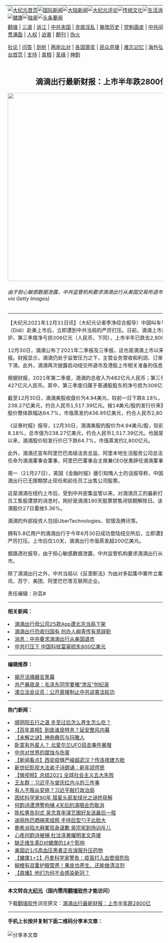 <a name="1" id="1" target="_blank"></a><span id="1"></span>
<table align=center border="0"><tr><td colspan="2" VALIGN=TOP><a href="https://github.com/qmmzrw3989/djy/blob/master/gb/nf1351518.md#1"><img src="https://raw.githubusercontent.com/qmmzrw3989/www/master/t/djy/1.jpg" title="大纪元首页" alt="大纪元首页"></a><a href="https://github.com/qmmzrw3989/djy/blob/master/gb/n24hr.md#1"><img src="https://raw.githubusercontent.com/qmmzrw3989/www/master/t/djy/3.jpg" title="国际新闻" alt="国际新闻"></a><a href="https://github.com/qmmzrw3989/djy/blob/master/gb/nsc413.md#1"><img src="https://raw.githubusercontent.com/qmmzrw3989/www/master/t/djy/4.jpg" title="大陆新闻" alt="大陆新闻"></a><a href="https://github.com/qmmzrw3989/djy/blob/master/gb/news392.md#1"><img src="https://raw.githubusercontent.com/qmmzrw3989/www/master/t/djy/5.jpg" title="大纪元评论" alt="大纪元评论"></a><a href="https://github.com/qmmzrw3989/djy/blob/master/gb/news2007.md#1"><img src="https://raw.githubusercontent.com/qmmzrw3989/www/master/t/djy/6.jpg" title="传统文化" alt="传统文化"></a><a href="https://github.com/qmmzrw3989/djy/blob/master/gb/news2008.md#1"><img src="https://raw.githubusercontent.com/qmmzrw3989/www/master/t/djy/7.jpg" title="生活消费" alt="生活消费"></a><a href="https://github.com/qmmzrw3989/djy/blob/master/gb/ncyule.md#1"><img src="https://raw.githubusercontent.com/qmmzrw3989/www/master/t/djy/8.jpg" title="娱乐休闲" alt="娱乐休闲"></a><a href="https://github.com/qmmzrw3989/djy/blob/master/gb/nsc1002.md#1"><img src="https://raw.githubusercontent.com/qmmzrw3989/www/master/t/djy/9.jpg" title="健康" alt="健康"></a><a href="https://github.com/qmmzrw3989/djy/blob/master/gb/nf6092.md#1"><img src="https://raw.githubusercontent.com/qmmzrw3989/www/master/t/djy/10a.jpg" title="独家" alt="独家"></a><a href="https://github.com/qmmzrw3989/djy/blob/master/gb/nf4514.md#1"><img src="https://raw.githubusercontent.com/qmmzrw3989/www/master/t/djy/12a.jpg" title="头条要闻" alt="头条要闻"></a></td></tr>
<tr><td colspan="2" VALIGN=TOP><a target="_blank" href="https://github.com/qmmzrw3989/www/blob/master/README.md?zsrh#1">翻墙</a> | <a target="_blank" href="https://github.com/qmmzrw3989/djy/blob/master/gb/nf5657.md#1">三退</a> | <a target="_blank" href="https://github.com/qmmzrw3989/djy/blob/master/gb/nf6124.md#1">诉江</a> | <a target="_blank" href="https://github.com/qmmzrw3989/djy/blob/master/gb/nf1176117.md#1">中共卖国</a> | <a target="_blank" href="https://github.com/qmmzrw3989/djy/blob/master/gb/nf5773.md#1">贪腐淫乱</a> | <a target="_blank" href="https://github.com/qmmzrw3989/djy/blob/master/gb/nf1176115.md#1">窜改历史</a> | <a target="_blank" href="https://github.com/qmmzrw3989/djy/blob/master/gb/nf1176107.md#1">党魁画皮</a> | <a target="_blank" href="https://github.com/qmmzrw3989/djy/blob/master/gb/nf1320400.md#1">中共间谍</a> | <a target="_blank" href="https://github.com/qmmzrw3989/djy/blob/master/gb/nf1176114.md#1">破坏传统</a> | <a target="_blank" href="https://github.com/qmmzrw3989/ntdtv/blob/master/gb/prog447_1.md#1">恶贯满盈</a> | <a target="_blank" href="https://github.com/qmmzrw3989/djy/blob/master/gb/ncid278.md#1">人权</a> | <a target="_blank" href="https://github.com/qmmzrw3989/djy/blob/master/gb/nf1176111.md#1">迫害</a> | <a target="_blank" href="https://gitlab.com/szzdlab/mh-qikan/blob/master/README.md#1">期刊</a> | <a target="_blank" href="https://github.com/qmmzrw3989/djy/blob/master/gb/nf5562.md#1">伪火</a></p><p><a target="_blank" href="https://github.com/qmmzrw3989/djy/blob/master/gb/9p.md#1">社论</a> | <a target="_blank" href="https://github.com/qmmzrw3989/djy/blob/master/gb/nf4378.md#1">问答</a> | <a target="_blank" href="https://github.com/qmmzrw3989/djy/blob/master/gb/nf5792.md#1">剖析</a> | <a target="_blank" href="https://github.com/qmmzrw3989/djy/blob/master/gb/nf5735.md#1">两岸比对</a> | <a target="_blank" href="https://github.com/qmmzrw3989/djy/blob/master/gb/nf6119.md#1">各国褒奖</a> | <a target="_blank" href="https://github.com/qmmzrw3989/djy/blob/master/gb/nf6120.md#1">民众声援</a> | <a target="_blank" href="https://github.com/qmmzrw3989/djy/blob/master/gb/nf1188594.md#1">难忘记忆</a> | <a target="_blank" href="https://github.com/qmmzrw3989/djy/blob/master/gb/nf3180.md#1">海外弘传</a> | <a target="_blank" href="https://github.com/qmmzrw3989/djy/blob/master/gb/nf5410.md#1">万人上访</a> | <a target="_blank" href="https://github.com/qmmzrw3989/www/blob/master/README.md?zsrh#1">平台首页</a> | <a target="_blank" href="https://github.com/qmmzrw3989/djy/blob/master/gb/nf4386.md#1">支持</a> | <a target="_blank" href="https://github.com/qmmzrw3989/djy/blob/master/gb/nf4389.md#1">真相</a> | <a target="_blank" href="https://github.com/qmmzrw3989/djy/blob/master/gb/nf5790.md#1">圣缘</a> | <a target="_blank" href="https://github.com/qmmzrw3989/djy/blob/master/gb/nf4786.md#1">神韵</a></td></tr>
<tr><td VALIGN=TOP width="626"><h2 align=center>滴滴出行最新财报：上市半年跌2800亿</h2>
<img width="600" src="https://i.epochtimes.com/assets/uploads/2021/07/id13116220-508640-600x400.jpg" />
<h6>由于担心敏感数据泄露，中共监管机构要求滴滴出行从美国交易所退市。(STR/AFP via Getty Images)
</h6>
<hr>
	<p>【大纪元2021年12月31日讯】（大纪元记者李净综合报导）中国叫车平台<ahref="https://github.com/qmmzrw3989/djy/blob/master/gb/tag/%E6%BB%B4%E6%BB%B4%E5%87%BA%E8%A1%8C.md#1">滴滴出行</a>（Didi）赴美上市后，立即遭到中共当局的严厉打压。日前，滴滴上市后首份财报出炉，第三季度净亏损306亿元（人民币，下同），上市半年已跌去2,800亿元。</p>
<p>12月30日，滴滴公布了2021年二季报及三季报，这也是滴滴上市以来首次披露财报。财报显示，滴滴仍处于监管压力之下，主营业务营收和利润、订单总量都出现了下滑。此外，滴滴再次披露启动纽交所退市及港股上市相关准备的信息。</p>
<p>根据财报，2021年第二季度，滴滴的总收入为482亿元人民币；第三季度总收入为427亿元人民币。其中，第三季度归属于普通股股东的净亏损为306亿元。</p>
<p>截至12月30日，滴滴美股收盘价为4.94美元，较前一日下跌8.18%，总市值为238.27亿美元，约合人民币1,517.39亿元。按14美元/股的发行价来算，<ahref="https://github.com/qmmzrw3989/djy/blob/master/gb/tag/%E6%BB%B4%E6%BB%B4%E5%87%BA%E8%A1%8C.md#1">滴滴出行</a>股价整体跌幅达64.7%，市值蒸发约436.95亿美元，约合人民币2,800亿元。</p>
<p>《证券时报》报导，12月30日，滴滴美股的股价为4.94美元/股，较前一日股价下跌8.18%，总市值为238.27亿美元，约合人民币1,517.39亿元。也就是说，上市半年以来，滴滴股价较发行价已下跌64.7%，市值蒸发约2,800亿元。</p>
<p>此外，滴滴还宣布阿里巴巴高级法务总监、阿里本地生活服务公司总法律顾问张毅被任命为滴滴董事会董事，阿里巴巴董事会主席兼CEO张勇辞任滴滴董事会董事。</p>
<p>周一（21月27日），英国《金融时报》援引知情人士的话报导称，中国网约车巨头滴滴出行已无限期禁止现任和前任员工出售公司股票。</p>
<p>这是滴滴在纽约上市后，受到中共密集监管以来，对滴滴员工的最新打击。传出滴滴员工售股遭禁的消息时，刚好是滴滴180天股票禁售闭锁期解除日。该消息一出，滴滴股价27日重挫5.36%。</p>
<p>滴滴的外部投资人包括UberTechnologies、软银及<ahref="https://github.com/qmmzrw3989/djy/blob/master/gb/tag/%E8%85%BE%E8%AE%AF.md#1">腾讯</a>等。</p>
<p>拥有5.8亿用户的滴滴出行于今年6月30日成功登陆纽交所后，立即遭到中共当局的严厉打压。上市后仅10天，滴滴出行市值蒸发超200亿美元。</p>
<p>据路透社报导，由于担心敏感数据泄露，中共监管机构要求滴滴出行从美国交易所退市。</p>
<p>除了滴滴出行之外，中共当局以《<ahref="https://github.com/qmmzrw3989/djy/blob/master/gb/tag/%E5%8F%8D%E5%9E%84%E6%96%AD%E6%B3%95.md#1">反垄断法</a>》为由对多起集中案件立案调查，涉及<ahref="https://github.com/qmmzrw3989/djy/blob/master/gb/tag/%E8%85%BE%E8%AE%AF.md#1">腾讯</a>、<ahref="https://github.com/qmmzrw3989/djy/blob/master/gb/tag/%E8%8B%8F%E5%AE%81.md#1">苏宁</a>、<ahref="https://github.com/qmmzrw3989/djy/blob/master/gb/tag/%E7%BE%8E%E5%9B%A2.md#1">美团</a>、阿里巴巴等互联网企业。</p>
<p>责任编辑：孙芸#</p>
	
<hr>


<strong>相关新闻：</strong>
<li><a href="https://github.com/qmmzrw3989/djy/blob/master/gb/21/7/9/n13079273.md#1">滴滴出行母公司25款App遭北京当局下架</a></li>
<li><a href="https://github.com/qmmzrw3989/djy/blob/master/gb/21/9/21/n13250091.md#1">滴滴出行恐收归国有 创办人柳青传有意辞职</a></li>
<li><a href="https://github.com/qmmzrw3989/djy/blob/master/gb/21/11/26/n13399542.md#1">消息：中共要求滴滴出行从美国退市</a></li>
<li><a href="https://github.com/qmmzrw3989/djy/blob/master/gb/21/12/29/n13467450.md#1">中共打压下 中国科技富豪损失800亿美元</a></li>
<hr>


<strong>编辑推荐：</strong>
<li><a href="https://github.com/upjkzu3674/djy/blob/master/gb/10/4/19/n2881569.md?dfh#1" target="_blank">揭开活摘器官黑幕</a></li><li><a href="https://github.com/tsiac2612/djy/blob/master/gb/18/10/1/n10752586.md#1" target="_blank">共产暴政录：毛泽东同学夏曦“肃反”创纪录</a></li><li><a href="https://github.com/tsiac2612/djy/blob/master/gb/19/7/21/n11400032.md#1" target="_blank">澳立法会议员：公开直接制止中共迫害法轮功</a></li>
<hr>

<strong>热门新闻：</strong>
<li><a href="https://github.com/qmmzrw3989/djy/blob/master/gb/21/12/25/n13458714.md#1">顺阴阳五行之道 冬至过后怎么养生怎么吃？</a></li>
<li><a href="https://github.com/qmmzrw3989/djy/blob/master/gb/21/12/21/n13451605.md#1">【百年真相】到底谁是特务？延安整风内幕</a></li>
<li><a href="https://github.com/qmmzrw3989/djy/blob/master/gb/21/12/23/n13456034.md#1">【未解之谜】神奇彝历与玛雅人</a></li>
<li><a href="https://github.com/qmmzrw3989/djy/blob/master/gb/21/12/28/n13463985.md#1">卧室有外星人？ 北爱尔兰UFO目击事件暴增</a></li>
<li><a href="https://github.com/qmmzrw3989/djy/blob/master/gb/21/12/28/n13463833.md#1">中共对世界的腐蚀与伤害</a></li>
<li><a href="https://github.com/qmmzrw3989/djy/blob/master/gb/21/12/29/n13467606.md#1">【新闻看点】西安疫情严峻超武汉？传连夜建方舱</a></li>
<li><a href="https://github.com/qmmzrw3989/djy/blob/master/gb/21/12/30/n13469887.md#1">新世纪影视大法弟子诗朗诵：新年颂师恩</a></li>
<li><a href="https://github.com/qmmzrw3989/djy/blob/master/gb/21/12/30/n13469856.md#1">【微视频】总结2021 全球社会主义五大失败</a></li>
<li><a href="https://github.com/qmmzrw3989/djy/blob/master/gb/21/12/29/n13465503.md#1">王友群：习近平与曾庆红内斗的三件事</a></li>
<li><a href="https://github.com/qmmzrw3989/djy/blob/master/gb/21/12/29/n13466467.md#1">有人不服从安排？习近平敲打政治局</a></li>
<li><a href="https://github.com/qmmzrw3989/djy/blob/master/gb/21/12/29/n13465668.md#1">困扰科学家90年 彗星头部发绿光之谜终获解</a></li>
<li><a href="https://github.com/qmmzrw3989/djy/blob/master/gb/21/12/29/n13465567.md#1">何韵诗遭港警拘捕 4天后的演唱会恐取消</a></li>
<li><a href="https://github.com/qmmzrw3989/djy/blob/master/gb/21/12/28/n13464042.md#1">陈松勇告别式 吴念真率演艺圈好友送最后一程</a></li>
<li><a href="https://github.com/qmmzrw3989/djy/blob/master/gb/21/12/27/n13463268.md#1">迪丽热巴晒搞笑组照 手持巨型勺子比脸大</a></li>
<li><a href="https://github.com/qmmzrw3989/djy/blob/master/gb/21/12/29/n13466258.md#1">鹿希派陷大麻案现身道歉 吴宗宪到场训斥儿</a></li>
<li><a href="https://github.com/qmmzrw3989/djy/blob/master/gb/21/12/29/n13467331.md#1">心疼何韵诗被捕 杜汶泽黄耀明发文声援</a></li>
<li><a href="https://github.com/qmmzrw3989/djy/blob/master/gb/21/12/28/n13464654.md#1">缺乏维生素D对健康的14个影响</a></li>
<li><a href="https://github.com/qmmzrw3989/djy/blob/master/gb/21/12/28/n13464681.md#1">美国近1/5高血压患者正在误服升压药物</a></li>
<li><a href="https://github.com/qmmzrw3989/djy/blob/master/gb/21/12/28/n13463967.md#1">【健康1+1】丹麦科学家警告：疫苗打入血管很危险</a></li>
<li><a href="https://github.com/qmmzrw3989/djy/blob/master/gb/21/12/28/n13463983.md#1">柳橙有双重护眼营养！果皮也养生、还能做清洁剂</a></li>
<li><a href="https://github.com/qmmzrw3989/djy/blob/master/gb/21/12/30/n13468112.md#1">【直播】他们为何不会感染新冠？</a></li>
<hr>

<strong>本文转自<a href="https://www.epochtimes.com">大纪元</a>（国内需用<a href="https://github.com/qmmzrw3989/www/blob/master/README.md#8">翻墙软件</a>才能访问）</strong><p>下载<a href="https://github.com/qmmzrw3989/www/blob/master/README.md#8">翻墙软件</a>浏览原文：<a href="https://www.epochtimes.com/gb/21/12/30/n13470660.htm">滴滴出行最新财报：上市半年跌2800亿</a></p><hr>

<strong>手机上长按并复制下面二维码分享本文章：</strong><br><br><img src="https://chart.apis.google.com/chart?cht=qr&chs=240x240&choe=UTF-8&chld=M|2&chl=https://github.com/qmmzrw3989/djy/blob/master/gb/21/12/30/n13470660.md%231" title="分享本文章"></td><td VALIGN=TOP><a href="https://github.com/qmmzrw3989/djy/blob/master/gb/16/1/21/n4622075.md?dfh#1" target="_blank"><img src="https://raw.githubusercontent.com/qmmzrw3989/djy/master/gb/300/wei-f1.jpg" title="中共的伪火骗局"  alt="中共的伪火骗局"></a><br><a href="https://github.com/qmmzrw3989/www/blob/master/README.md?dfh#9" target="_blank"><img src="https://raw.githubusercontent.com/qmmzrw3989/djy/master/gb/300/yong-h.jpg" title="永恒的见证"  alt="永恒的见证"></a><br><a href="https://github.com/qmmzrw3989/djy/blob/master/gb/13/9/29/n3974789.md?dfh#1" target="_blank"><img src="https://raw.githubusercontent.com/qmmzrw3989/djy/master/gb/300/shang-lnz.jpg" title="善良女子被中共投男牢"  alt="善良女子被中共投男牢"></a><br><a href="https://github.com/qmmzrw3989/djy/blob/master/gb/16/3/16/n4663449.md?dfh#1" target="_blank"><img src="https://raw.githubusercontent.com/qmmzrw3989/djy/master/gb/300/huo-z3.jpg" title="警卫目击活摘器官"  alt="警卫目击活摘器官"></a><br><a href="https://github.com/qmmzrw3989/djy/blob/master/gb/16/8/7/n8177641.md?dfh#1" target="_blank"><img src="https://raw.githubusercontent.com/qmmzrw3989/djy/master/gb/300/huo-z4.jpg" title="证人描述活摘恐怖"  alt="证人描述活摘恐怖"></a><br><a href="https://github.com/qmmzrw3989/djy/blob/master/gb/10/4/19/n2881569.md?dfh#1" target="_blank"><img src="https://raw.githubusercontent.com/qmmzrw3989/djy/master/gb/300/huo-z1.jpg" title="揭开活摘器官黑幕"  alt="揭开活摘器官黑幕"></a><br><a href="https://github.com/qmmzrw3989/djy/blob/master/gb/10/11/7/n3077476.md?dfh#1" target="_blank"><img src="https://raw.githubusercontent.com/qmmzrw3989/djy/master/gb/300/ma-ks.jpg" title="马克思的成魔之路"  alt="马克思的成魔之路"></a><br><a href="https://github.com/qmmzrw3989/djy/blob/master/gb/14/6/9/n4173977.md?dfh#1" target="_blank"><img src="https://raw.githubusercontent.com/qmmzrw3989/djy/master/gb/300/chang-zs.jpg" title="藏字石 蕴天机"  alt="藏字石 蕴天机"></a><br><a href="https://github.com/qmmzrw3989/djy/blob/master/gb/18/5/10/n10381511.md?dfh#1" target="_blank"><img src="https://raw.githubusercontent.com/qmmzrw3989/djy/master/gb/300/st1.jpg" title="关注三亿人三退"  alt="关注三亿人三退"></a><br><a href="https://github.com/qmmzrw3989/djy/blob/master/gb/18/3/21/n10237682.md?dfh#1" target="_blank"><img src="https://raw.githubusercontent.com/qmmzrw3989/djy/master/gb/300/jie-t.jpg" title="解体中共复兴中华"  alt="解体中共复兴中华"></a><br><a href="https://github.com/qmmzrw3989/djy/blob/master/gb/9/2/9/n2422991.md?dfh#1" target="_blank"><img src="https://raw.githubusercontent.com/qmmzrw3989/djy/master/gb/300/gao-zs.jpg" title="中共迫害良心律师"  alt="中共迫害良心律师"></a><br><a href="https://github.com/qmmzrw3989/djy/blob/master/gb/18/12/9/n10900044.md?dfh#1" target="_blank"><img src="https://raw.githubusercontent.com/qmmzrw3989/djy/master/gb/300/sj1.jpg" title="三百多万人举报江泽民"  alt="三百多万人举报江泽民"></a><br><a href="https://github.com/qmmzrw3989/djy/blob/master/gb/18/8/28/n10672014.md?dfh#1" target="_blank"><img src="https://raw.githubusercontent.com/qmmzrw3989/djy/master/gb/300/sj2.jpg" title="这些官员为何起诉江泽民"  alt="这些官员为何起诉江泽民"></a><br><a href="https://github.com/qmmzrw3989/djy/blob/master/gb/8/12/18/n2367165.md?dfh#1" target="_blank"><img src="https://raw.githubusercontent.com/qmmzrw3989/djy/master/gb/300/liangan.jpg" title="海峡两岸的强烈对比"  alt="海峡两岸的强烈对比"></a><br><a href="https://github.com/qmmzrw3989/djy/blob/master/gb/15/12/10/n4593139.md?dfh#1" target="_blank"><img src="https://raw.githubusercontent.com/qmmzrw3989/djy/master/gb/300/jia-ndzl.jpg" title="加拿大总理的贺信"  alt="加拿大总理的贺信"></a><br><a href="https://github.com/qmmzrw3989/djy/blob/master/gb/11/6/17/n3289382.md?dfh#1" target="_blank"><img src="https://raw.githubusercontent.com/qmmzrw3989/djy/master/gb/300/xiao-wd.jpg" title="探寻真相兼听则明"  alt="探寻真相兼听则明"></a><br><a href="https://github.com/qmmzrw3989/djy/blob/master/gb/18/10/27/n10812623.md?dfh#1" target="_blank"><img src="https://raw.githubusercontent.com/qmmzrw3989/djy/master/gb/300/yindu.jpg" title="印度媒体报道东方"  alt="印度媒体报道东方"></a><br><a href="https://github.com/qmmzrw3989/djy/blob/master/gb/18/6/9/n10469652.md?dfh#1" target="_blank"><img src="https://raw.githubusercontent.com/qmmzrw3989/djy/master/gb/300/xie-j.jpg" title="不一样的海外校园"  alt="不一样的海外校园"></a><br><a href="https://github.com/qmmzrw3989/djy/blob/master/gb/7/4/5/n1669415.md?dfh#1" target="_blank"><img src="https://raw.githubusercontent.com/qmmzrw3989/djy/master/gb/300/li-up.jpg" title="从大师到徒弟的传奇"  alt="从大师到徒弟的传奇"></a><br><a href="https://github.com/qmmzrw3989/djy/blob/master/gb/17/5/26/n9191512.md?dfh#1" target="_blank"><img src="https://raw.githubusercontent.com/qmmzrw3989/djy/master/gb/300/zfl2.jpg" title="亿万人与东方一本奇书"  alt="亿万人与东方一本奇书"></a><br><a href="https://github.com/qmmzrw3989/djy/blob/master/gb/13/11/27/n4020290.md?dfh#1" target="_blank"><img src="https://raw.githubusercontent.com/qmmzrw3989/djy/master/gb/300/zhen-h.jpg" title="大陆见不到的震撼场面"  alt="大陆见不到的震撼场面"></a><br><a href="https://github.com/qmmzrw3989/djy/blob/master/gb/15/7/17/n4482910.md?dfh#1" target="_blank"><img src="https://raw.githubusercontent.com/qmmzrw3989/djy/master/gb/300/dalu-sk.jpg" title="人心向善 大陆当初盛况"  alt="人心向善 大陆当初盛况"></a><br><a href="https://github.com/qmmzrw3989/djy/blob/master/gb/19/1/5/n10955468.md?dfh#1" target="_blank"><img src="https://raw.githubusercontent.com/qmmzrw3989/djy/master/gb/300/zfl1.jpg" title="追寻真理 这书讲什么"  alt="追寻真理 这书讲什么"></a><br><a href="https://github.com/qmmzrw3989/www/blob/master/README.md?dfh#1" target="_blank"><img src="https://raw.githubusercontent.com/qmmzrw3989/djy/master/gb/300/fq1.jpg" title="下载免费翻墙软件"  alt="下载免费翻墙软件"></a><br></td></tr></table>
